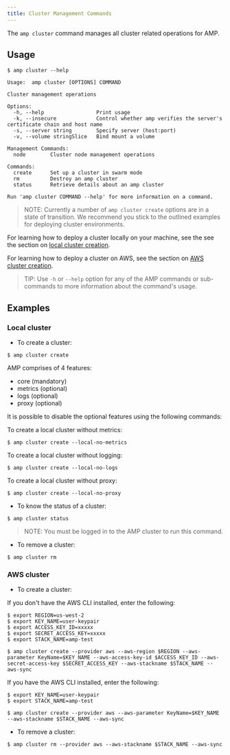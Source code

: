 ```yaml
---
title: Cluster Management Commands
---
```


The `amp cluster` command manages all cluster related operations for AMP.

## Usage

```
$ amp cluster --help

Usage:  amp cluster [OPTIONS] COMMAND

Cluster management operations

Options:
  -h, --help                 Print usage
  -k, --insecure             Control whether amp verifies the server's certificate chain and host name
  -s, --server string        Specify server (host:port)
  -v, --volume stringSlice   Bind mount a volume

Management Commands:
  node        Cluster node management operations

Commands:
  create      Set up a cluster in swarm mode
  rm          Destroy an amp cluster
  status      Retrieve details about an amp cluster

Run 'amp cluster COMMAND --help' for more information on a command.
```

> NOTE: Currently a number of `amp cluster create` options are in a state of transition.
We recommend you stick to the outlined examples for deploying cluster environments.

For learning how to deploy a cluster locally on your machine, see the see the section on <a href="#/introduction/03a-local/">local cluster creation</a>.

For learning how to deploy a cluster on AWS, see the section on <a href="#/introduction/03b-aws/">AWS cluster creation</a>.

> TIP: Use `-h` or `--help` option for any of the AMP commands or sub-commands to more information about the command's usage.

## Examples

### Local cluster 

* To create a cluster:
```
$ amp cluster create
```

AMP comprises of 4 features: 

* core (mandatory)
* metrics (optional) 
* logs (optional)
* proxy (optional)

It is possible to disable the optional features using the following commands:

To create a local cluster without metrics: 
```
$ amp cluster create --local-no-metrics
``` 

To create a local cluster without logging:
```
$ amp cluster create --local-no-logs
```

To create a local cluster without proxy:
```
$ amp cluster create --local-no-proxy
```

* To know the status of a cluster:
```
$ amp cluster status
```

> NOTE: You must be logged in to the AMP cluster to run this command.

* To remove a cluster:
```
$ amp cluster rm
```

### AWS cluster 

* To create a cluster:

If you don't have the AWS CLI installed, enter the following:
```
$ export REGION=us-west-2
$ export KEY_NAME=user-keypair
$ export ACCESS_KEY_ID=xxxxx
$ export SECRET_ACCESS_KEY=xxxxx
$ export STACK_NAME=amp-test

$ amp cluster create --provider aws --aws-region $REGION --aws-parameter KeyName=$KEY_NAME --aws-access-key-id $ACCESS_KEY_ID --aws-secret-access-key $SECRET_ACCESS_KEY --aws-stackname $STACK_NAME --aws-sync
```

If you have the AWS CLI installed, enter the following:
```
$ export KEY_NAME=user-keypair
$ export STACK_NAME=amp-test

$ amp cluster create --provider aws --aws-parameter KeyName=$KEY_NAME --aws-stackname $STACK_NAME --aws-sync
```

* To remove a cluster:
```
$ amp cluster rm --provider aws --aws-stackname $STACK_NAME --aws-sync
```
